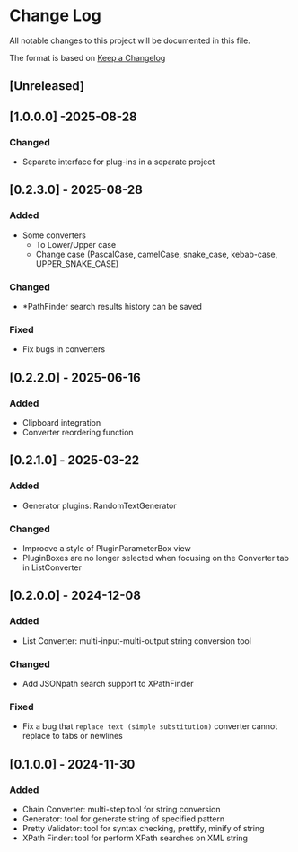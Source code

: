 # Change Log

All notable changes to this project will be documented in this file.

The format is based on [Keep a Changelog](https://keepachangelog.com/en/1.1.0/)

## [Unreleased]

## [1.0.0.0] -2025-08-28

### Changed

* Separate interface for plug-ins in a separate project

## [0.2.3.0] - 2025-08-28

### Added

* Some converters
  * To Lower/Upper case
  * Change case (PascalCase, camelCase, snake_case, kebab-case, UPPER_SNAKE_CASE)

### Changed

* *PathFinder search results history can be saved

### Fixed

* Fix bugs in converters

## [0.2.2.0] - 2025-06-16

### Added

* Clipboard integration
* Converter reordering function

## [0.2.1.0] - 2025-03-22

### Added

* Generator plugins: RandomTextGenerator

### Changed

* Improove a style of PluginParameterBox view
* PluginBoxes are no longer selected when focusing on the Converter tab in ListConverter

## [0.2.0.0] - 2024-12-08

### Added

* List Converter: multi-input-multi-output string conversion tool

### Changed

* Add JSONpath search support to XPathFinder

### Fixed

* Fix a bug that `replace text (simple substitution)` converter cannot replace to tabs or newlines

## [0.1.0.0] - 2024-11-30

### Added

* Chain Converter: multi-step tool for string conversion
* Generator: tool for generate string of specified pattern
* Pretty Validator: tool for syntax checking, prettify, minify of string
* XPath Finder: tool for perform XPath searches on XML string